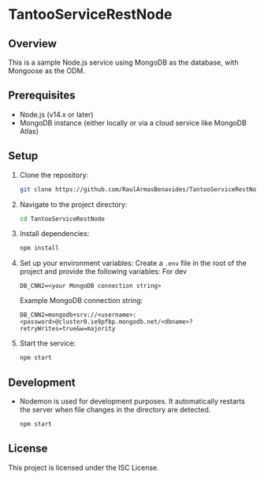 # TantooServiceRestNode

## Overview

This is a sample Node.js service using MongoDB as the database, with Mongoose as the ODM.

## Prerequisites

-  Node.js (v14.x or later)
-  MongoDB instance (either locally or via a cloud service like MongoDB Atlas)

## Setup

1. Clone the repository:
   ```bash
   git clone https://github.com/RaulArmasBenavides/TantooServiceRestNode
   ```
2. Navigate to the project directory:

   ```bash
   cd TantooServiceRestNode
   ```

3. Install dependencies:

   ```bash
   npm install
   ```

4. Set up your environment variables:
   Create a `.env` file in the root of the project and provide the following variables:
   For dev

   ```
   DB_CNN2=<your MongoDB connection string>
   ```

   Example MongoDB connection string:

   ```
   DB_CNN2=mongodb+srv://<username>:<password>@cluster0.ie9pfbp.mongodb.net/<dbname>?retryWrites=true&w=majority
   ```

5. Start the service:
   ```bash
   npm start
   ```

## Development

-  Nodemon is used for development purposes. It automatically restarts the server when file changes in the directory are detected.
   ```bash
   npm start
   ```

## License

This project is licensed under the ISC License.
